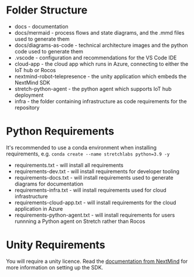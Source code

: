 # Folder Structure

- docs - documentation
- docs/mermaid - process flows and state diagrams, and the .mmd files used to generate them
- docs/diagrams-as-code - technical architecture images and the python code used to generate them
- .vscode - configuration and recommendations for the VS Code IDE
- cloud-app - the cloud app which runs in Azure, connecting to either the IoT hub or Rocos
- nextmind-robot-telepresence - the unity application which embeds the NextMind SDK
- stretch-python-agent - the python agent which supports IoT hub deployment
- infra - the folder containing infrastructure as code requirements for the repository

# Python Requirements
It's recommended to use a conda environment when installing requirements, e.g. `conda create --name stretchlabs python=3.9 -y`

- requirements.txt -  will install all requirements
- requirements-dev.txt - will install requirements for developer tooling
- requirements-docs.txt - will install requirements used to generate diagrams for documentation
- requirements-infra.txt - will install requirements used for cloud infrastructure
- requirements-cloud-app.txt - will install requirements for the cloud application in Azure
- requirements-python-agent.txt - will install requirements for users runnning a Python agent on Stretch rather than Rocos


# Unity Requirements
You will require a unity licence. Read the [documentation from NextMind](https://www.next-mind.com/documentation/unity-sdk/tutorials/01-setting-up-environment/) for more information on setting up the SDK.